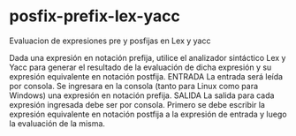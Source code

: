 # posfix-prefix-lex-yacc
Evaluacion de expresiones pre y posfijas en Lex y yacc

Dada una expresión en notación prefija, utilice el analizador sintáctico
Lex y Yacc para generar el resultado de la evaluación de dicha expresión y su
expresión equivalente en notación postfija.
ENTRADA
La entrada será leída por consola.
Se ingresara en la consola (tanto para Linux como para Windows) una
expresión en notación prefija.
SALIDA
La salida para cada expresión ingresada debe ser por consola.
Primero se debe escribir la expresión equivalente en notación postfija a
la expresión de entrada y luego la evaluación de la misma.
